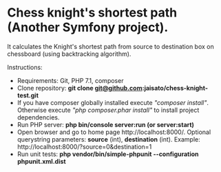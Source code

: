 Chess knight's shortest path (Another Symfony project).
=====

It calculates the Knight's shortest path from source to destination box on chessboard (using backtracking algorithm).

Instructions:
- Requirements: Git, PHP 7.1, composer
- Clone repository: **git clone git@github.com:jaisato/chess-knight-test.git**
- If you have composer globally installed execute *"composer install"*. Otherwise execute *"php composer.phar install"* to install project dependencies.
- Run PHP server: **php bin/console server:run (or server:start)**
- Open browser and go to home page http://localhost:8000/. Optional querystring parameters: **source** (int), **destination** (int). Example: http://localhost:8000/?source=0&destination=1
- Run unit tests: **php vendor/bin/simple-phpunit --configuration phpunit.xml.dist**
